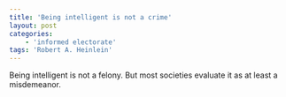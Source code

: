 ```yaml
---
title: 'Being intelligent is not a crime'
layout: post
categories:
    - 'informed electorate'
tags: 'Robert A. Heinlein'
---
```


Being intelligent is not a felony. But most societies evaluate it as at least a misdemeanor.